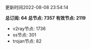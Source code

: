 更新时间2022-08-08 23:54:14

**总订阅: 64**
**总节点: 7357**
**有效节点: 2119**
- v2ray节点: 1736
- ss节点: 301
- trojan节点: 82
